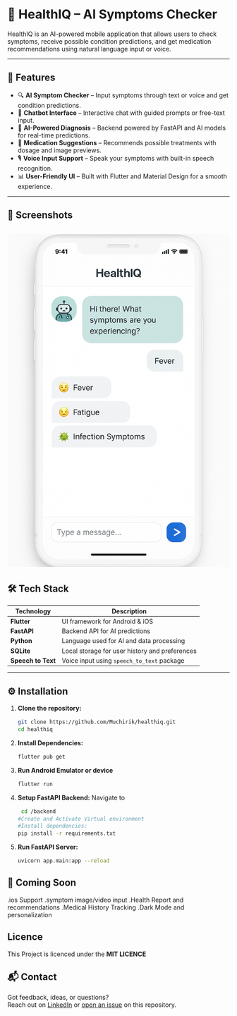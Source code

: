 # 🤖 HealthIQ – AI Symptoms Checker

HealthIQ is an AI-powered mobile application that allows users to check symptoms, receive possible condition predictions, and get medication recommendations using natural language input or voice.

<!-- > ⚠️ **Note**: This is an Android app. To run it, please use an Android emulator or a physical Android device. -->

---

## 🚀 Features

- 🔍 **AI Symptom Checker** – Input symptoms through text or voice and get condition predictions.
- 💬 **Chatbot Interface** – Interactive chat with guided prompts or free-text input.
- 🧠 **AI-Powered Diagnosis** – Backend powered by FastAPI and AI models for real-time predictions.
- 💊 **Medication Suggestions** – Recommends possible treatments with dosage and image previews.
- 🎙️ **Voice Input Support** – Speak your symptoms with built-in speech recognition.
- 📊 **User-Friendly UI** – Built with Flutter and Material Design for a smooth experience.

---

## 📱 Screenshots

![healthiqchatbot.png](healthiq_flutter/assets/images/healthiqchatbot.png)
---

## 🛠 Tech Stack

| Technology | Description |
|------------|-------------|
| **Flutter** | UI framework for Android & iOS |
| **FastAPI** | Backend API for AI predictions |
| **Python** | Language used for AI and data processing |
| **SQLite** | Local storage for user history and preferences |
| **Speech to Text** | Voice input using `speech_to_text` package |

---

## ⚙️ Installation

1. **Clone the repository:**
   ```bash
   git clone https://github.com/Muchirik/healthiq.git
   cd healthiq
2. **Install Dependencies:**
   ```bash
   flutter pub get
3. **Run Android Emulator or device**
   ```bash
   flutter run
4. **Setup FastAPI Backend:**
   Navigate to 
   ```bash  
    cd /backend
   #Create and Activate Virtual environment
   #Install dependencies:
   pip install -r requirements.txt
5. **Run FastAPI Server:**
   ```bash
   uvicorn app.main:app --reload

## 🔮 Coming Soon
.ios Support
.symptom image/video input
.Health Report and recommendations
.Medical History Tracking
.Dark Mode and personalization


## Licence
This Project is licenced under the **MIT LICENCE**

## 📬 Contact

Got feedback, ideas, or questions?  
Reach out on [LinkedIn](https://www.linkedin.com/in/kenneth-muchiri-muongi/) or [open an issue](https://github.com/Muchirik/HealthIQ/issues) on this repository.



   
